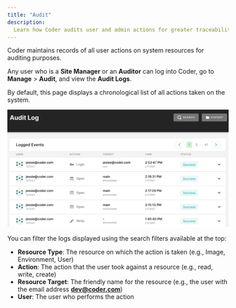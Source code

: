 ```yaml
---
title: "Audit"
description:
  Learn how Coder audits user and admin actions for greater traceability.
---
```


Coder maintains records of all user actions on system resources for auditing
purposes.

Any user who is a **Site Manager** or an **Auditor** can log into Coder, go to
**Manage** > **Audit**, and view the **Audit Logs**.

By default, this page displays a chronological list of all actions taken on the
system.

![Audit Logs](../assets/audit-log.png)

You can filter the logs displayed using the search filters available at the top:

- **Resource Type**: The resource on which the action is taken (e.g., Image,
  Environment, User)
- **Action**: The action that the user took against a resource (e.g., read,
  write, create)
- **Resource Target**: The friendly name for the resource (e.g., the user with
  the email address **dev@coder.com**)
- **User**: The user who performs the action
